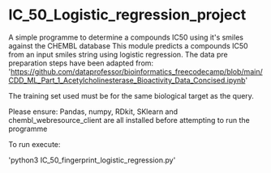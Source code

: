 # IC_50_Logistic_regression_project
A simple programme to determine a compounds IC50 using it's smiles against the CHEMBL database
This module predicts a compounds IC50 from an input smiles string using logistic regression.
The data pre preparation steps have been adapted from: 'https://github.com/dataprofessor/bioinformatics_freecodecamp/blob/main/CDD_ML_Part_1_Acetylcholinesterase_Bioactivity_Data_Concised.ipynb'

The training set used must be for the same biological target as the query.

Please ensure: Pandas, numpy, RDkit, SKlearn and chembl_webresource_client are all installed before attempting to run the programme

To run execute:

'python3 IC_50_fingerprint_logistic_regression.py'
